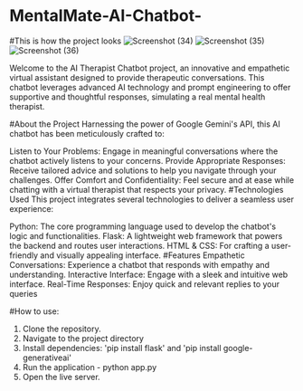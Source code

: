 # MentalMate-AI-Chatbot-
#This is how the project looks
![Screenshot (34)](https://github.com/Abhi-0703/MentalMate-AI-Chatbot-/assets/145333260/0b6bcd1d-15fb-473f-8f0f-eb1886daf7f1)
![Screenshot (35)](https://github.com/Abhi-0703/MentalMate-AI-Chatbot-/assets/145333260/d3631b0b-68e8-44b9-82ea-e9ce9643f162)
![Screenshot (36)](https://github.com/Abhi-0703/MentalMate-AI-Chatbot-/assets/145333260/7cea4504-c050-4c6f-931f-43bfe8c870f9)

Welcome to the AI Therapist Chatbot project, an innovative and empathetic virtual assistant designed to provide therapeutic conversations. This chatbot leverages advanced AI technology and prompt engineering to offer supportive and thoughtful responses, simulating a real mental health therapist.

#About the Project
Harnessing the power of Google Gemini's API, this AI chatbot has been meticulously crafted to:

Listen to Your Problems: Engage in meaningful conversations where the chatbot actively listens to your concerns.
Provide Appropriate Responses: Receive tailored advice and solutions to help you navigate through your challenges.
Offer Comfort and Confidentiality: Feel secure and at ease while chatting with a virtual therapist that respects your privacy.
#Technologies Used
This project integrates several technologies to deliver a seamless user experience:

Python: The core programming language used to develop the chatbot's logic and functionalities.
Flask: A lightweight web framework that powers the backend and routes user interactions.
HTML & CSS: For crafting a user-friendly and visually appealing interface.
#Features
Empathetic Conversations: Experience a chatbot that responds with empathy and understanding.
Interactive Interface: Engage with a sleek and intuitive web interface.
Real-Time Responses: Enjoy quick and relevant replies to your queries

#How to use:
1) Clone the repository.
2) Navigate to the project directory
3) Install dependencies: 'pip install flask' and 'pip install google-generativeai'
4) Run the application - python app.py
5) Open the live server.
